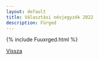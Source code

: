 ```yaml
---
layout: default
title: Választási névjegyzék 2022
description: Fürged
---
```


{% include Fuuxrged.html %}

[Vissza](./)
